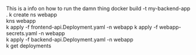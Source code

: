 This is a info on how to run the damn thing
docker build -t my-backend-app . 
k create ns webapp   
kns webapp      
k apply -f frontend-api.Deployment.yaml -n webapp 
k apply -f webapp-secrets.yaml -n webapp   
k apply -f backend-api.Deployment.yaml -n webapp  
k get deployments
